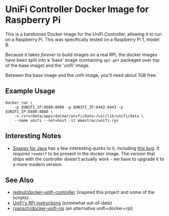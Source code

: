 # UniFi Controller Docker Image for Raspberry Pi

This is a barebones Docker image for the UniFi Controller, allowing it to run on a Raspberry Pi. This was specifically tested on a Raspberry Pi 1, model B.

Because it takes _forever_ to build images on a real RPi, the docker images have been split into a 'base' image (containing `apt-get` packages over top of the base image) and the 'unifi' image.

Between the base image and the unifi image, you'll need about 1GB free.

## Example Usage

```
docker run \
	-p $UNIFI_IP:8080:8080 -p $UNIFI_IP:8443:8443 -p $UNIFI_IP:8880:8880 \
	-v /srv/data/apps/docker/unifi/data:/usr/lib/unifi/data \
	--name unifi --net=host -it mmastrac/unifi-rpi
```

## Interesting Notes

 * [Snappy for Java](https://github.com/xerial/snappy-java) has a few interesting quirks to it, including [this bug](https://github.com/xerial/snappy-java/issues/147). It requires `readelf` to be present in the docker image. The version that ships with the controller doesn't actually work - we have to upgrade it to a more modern version.

## See Also

 * [rednut/docker-unifi-controller](https://github.com/rednut/docker-unifi-controller) (inspired this project and some of the scripts)
 * [UniFi's RPi instructions](https://help.ubnt.com/hc/en-us/articles/204910104-UniFi-Installing-the-Controller-software-on-Raspberry-Pi) (somewhat out-of-date)
 * [ryansch/docker-unifi-rpi](https://github.com/ryansch/docker-unifi-rpi) (an alternative unifi+docker+rpi)
 
